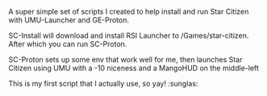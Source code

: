 A super simple set of scripts I created to help install and run Star Citizen with UMU-Launcher and GE-Proton.

SC-Install will download and install RSI Launcher to /Games/star-citizen. After which you can run SC-Proton.

SC-Proton sets up some env that work well for me, then launches Star Citizen using UMU with a -10 niceness and a MangoHUD on the middle-left

This is my first script that I actually use, so yay! :sunglas:
